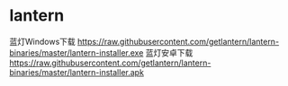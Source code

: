 # lantern
蓝灯Windows下载 https://raw.githubusercontent.com/getlantern/lantern-binaries/master/lantern-installer.exe 蓝灯安卓下载 https://raw.githubusercontent.com/getlantern/lantern-binaries/master/lantern-installer.apk
